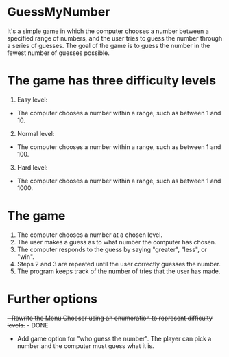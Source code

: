 # GuessMyNumber

It's a simple game in which the computer chooses a number between a specified range of numbers, and the user tries to guess the number through a series of guesses. The goal of the game is to guess the number in the fewest number of guesses possible.

# The game has three difficulty levels

1. Easy level:
- The computer chooses a number within a range, such as between 1 and 10.
2. Normal level:
- The computer chooses a number within a range, such as between 1 and 100.
3. Hard level:
- The computer chooses a number within a range, such as between 1 and 1000.

# The game

1. The computer chooses a number at a chosen level.
2. The user makes a guess as to what number the computer has chosen.
3. The computer responds to the guess by saying "greater", "less", or "win".
4. Steps 2 and 3 are repeated until the user correctly guesses the number.
5. The program keeps track of the number of tries that the user has made.

# Further options

<strike>- Rewrite the Menu Chooser using an enumeration to represent difficulty levels.</strike> - DONE
- Add game option for "who guess the number". The player can pick a number and the computer must guess what it is.

